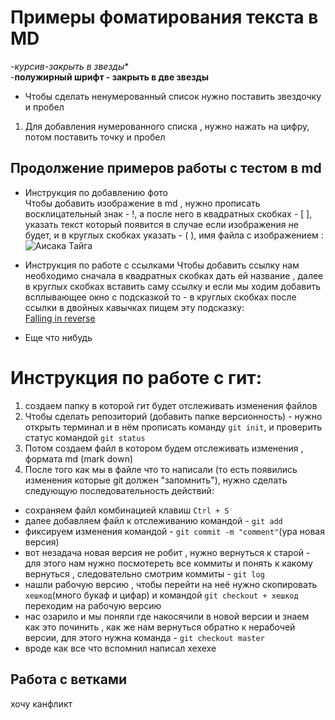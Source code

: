 # Примеры фоматирования текста в MD
-*курсив-закрыть в звезды**    
-**полужирный шрифт - закрыть в две звезды**   
* Чтобы сделать ненумерованный список нужно поставить звездочку и пробел   
 1. Для добавления нумерованного списка , нужно нажать на цифру, потом поставить точку и пробел  
 ## Продолжение примеров работы с тестом в md  
 * Инструкция по добавлению фото  
Чтобы добавить изображение в md , нужно прописать восклицательный знак - !, а после него в квадратных скобках - [ ], указать текст который появится в случае если изображения не будет, и в круглых скобках указать - ( ), имя файла с изображением :
![Аисака Тайга](Taiga.jpg) 




 * Инструкция по работе с ссылками 
Чтобы добавить ссылку нам необходимо сначала в квадратных скобках дать ей название , далее в круглых скобках вставить саму ссылку и если мы ходим добавить всплывающее окно с подсказкой то -  в круглых скобках после ссылки в двойных кавычках пищем эту подсказку:  
[Falling in reverse](https://www.youtube.com/watch?v=2nWmBJxW9q0&list=RDB2cbhYihBWY&index=4"подсказка")



 * Еще что нибудь  


 
   

# Инструкция по работе с гит:  
 1. создаем папку в которой гит будет отслеживать изменения файлов   
 2. Чтобы сделать репозиторий (добавить папке версионность) - нужно открыть терминал и в нём прописать команду `git init`, и проверить статус командой `git status`
 3. Потом создаем файл в котором будем отслеживать изменения , формата md (mark down)
 4. После того как мы в файле что то написали (то есть появились изменения которые git должен "запомнить"), нужно сделать следующую последовательность действий:
 * сохраняем файл комбинацией клавиш `Ctrl + S`
 * далее добавляем файл к отслеживанию командой - `git add`
 * фиксируем изменения командой - `git commit -m "comment"`(ура новая версия)
 * вот незадача новая версия не робит , нужно вернуться к старой - для этого нам нужно посмотереть все коммиты и понять к какому вернуться , следовательно смотрим коммиты - `git log`
 * нашли рабочую версию , чтобы перейти на неё нужно скопировать `хешкод`(много букаф и цифар) и командой `git checkout + хешкод` переходим на рабочую версию
 * нас озарило и мы поняли где накосячили в новой версии и знаем как это починить , как же нам вернуться обратно к нерабочей версии, для этого нужна команда - `git checkout master`
 * вроде как все что вспомнил написал хехехе  
## Работа с ветками   
хочу канфликт 